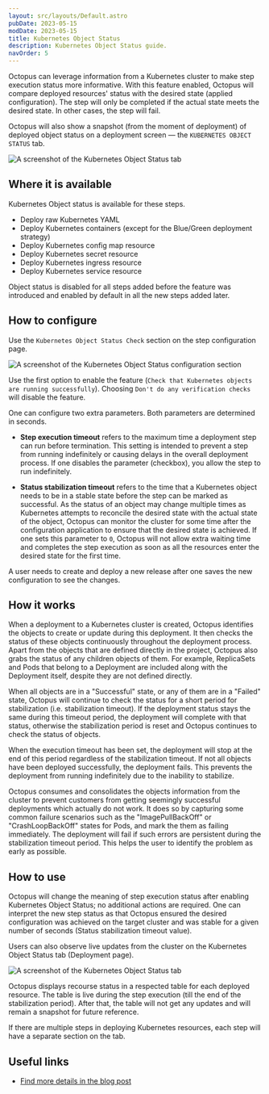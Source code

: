 ```yaml
---
layout: src/layouts/Default.astro
pubDate: 2023-05-15
modDate: 2023-05-15
title: Kubernetes Object Status  
description: Kubernetes Object Status guide.
navOrder: 5
---
```


Octopus can leverage information from a Kubernetes cluster to make step execution status more informative. With this feature enabled, Octopus will compare deployed resources' status with the desired state (applied configuration). The step will only be completed if the actual state meets the desired state. In other cases, the step will fail.

Octopus will also show a snapshot (from the moment of deployment) of deployed object status on a deployment screen — the `KUBERNETES OBJECT STATUS` tab.

![A screenshot of the Kubernetes Object Status tab](/docs/deployments/kubernetes/object-status/status-check-page.png "width=500")

## Where it is available

Kubernetes Object status is available for these steps.

* Deploy raw Kubernetes YAML
* Deploy Kubernetes containers (except for the Blue/Green deployment strategy)
* Deploy Kubernetes config map resource
* Deploy Kubernetes secret resource
* Deploy Kubernetes ingress resource
* Deploy Kubernetes service resource

Object status is disabled for all steps added before the feature was introduced and enabled by default in all the new steps added later.

## How to configure

Use the `Kubernetes Object Status Check` section on the step configuration page.

![A screenshot of the Kubernetes Object Status configuration section](/docs/deployments/kubernetes/object-status/kubernetes-object-status-check-configuration.png "width=500")

Use the first option to enable the feature (`Check that Kubernetes objects are running successfully`). Choosing `Don't do any verification checks` will disable the feature.

One can configure two extra parameters. Both parameters are determined in seconds.

* **Step execution timeout** refers to the maximum time a deployment step can run before termination.
This setting is intended to prevent a step from running indefinitely or causing delays in the overall deployment process. If one disables the parameter (checkbox), you allow the step to run indefinitely.

* **Status stabilization timeout** refers to the time that a Kubernetes object needs to be in a stable state before the step can be marked as successful. As the status of an object may change multiple times as Kubernetes attempts to reconcile the desired state with the actual state of the object, Octopus can monitor the cluster for some time after the configuration application to ensure that the desired state is achieved. If one sets this parameter to `0`, Octopus will not allow extra waiting time and completes the step execution as soon as all the resources enter the desired state for the first time.

A user needs to create and deploy a new release after one saves the new configuration to see the changes.

## How it works

When a deployment to a Kubernetes cluster is created, Octopus identifies the objects to create or update during this deployment. It then checks the status of these objects continuously throughout the deployment process. Apart from the objects that are defined directly in the project, Octopus also grabs the status of any children objects of them. For example, ReplicaSets and Pods that belong to a Deployment are included along with the Deployment itself, despite they are not defined directly.

When all objects are in a "Successful" state, or any of them are in a "Failed" state, Octopus will continue to check the status for a short period for stabilization (i.e. stabilization timeout). If the deployment status stays the same during this timeout period, the deployment will complete with that status, otherwise the stabilization period is reset and Octopus continues to check the status of objects.

When the execution timeout has been set, the deployment will stop at the end of this period regardless of the stabilization timeout. If not all objects have been deployed successfully, the deployment fails. This prevents the deployment from running indefinitely due to the inability to stabilize.

Octopus consumes and consolidates the objects information from the cluster to prevent customers from getting seemingly successful deployments which actually do not work. It does so by capturing some common failure scenarios such as the "ImagePullBackOff" or "CrashLoopBackOff" states for Pods, and mark the them as failing immediately. The deployment will fail if such errors are persistent during the stabilization timeout period. This helps the user to identify the problem as early as possible.

## How to use

Octopus will change the meaning of step execution status after enabling Kubernetes Object Status; no additional actions are required. One can interpret the new step status as that Octopus ensured the desired configuration was achieved on the target cluster and was stable for a given number of seconds (Status stabilization timeout value).

Users can also observe live updates from the cluster on the Kubernetes Object Status tab (Deployment page).

![A screenshot of the Kubernetes Object Status tab](/docs/deployments/kubernetes/object-status/object-status-tab.png "width=500")

Octopus displays recourse status in a respected table for each deployed resource. The table is live during the step execution (till the end of the stabilization period). After that, the table will not get any updates and will remain a snapshot for future reference.

If there are multiple steps in deploying Kubernetes resources, each step will have a separate section on the tab.

## Useful links

* [Find more details in the blog post](https://octopus.com/blog/live-updates-kubernetes-objects-deployments)

